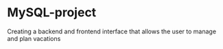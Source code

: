 # MySQL-project
Creating a backend and frontend interface that allows the user to manage and plan vacations
